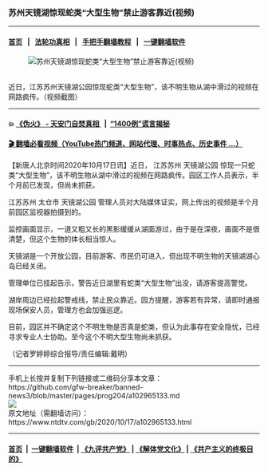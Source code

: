 ### 苏州天镜湖惊现蛇类“大型生物”禁止游客靠近(视频)
------------------------

#### [首页](https://github.com/gfw-breaker/banned-news3/blob/master/README.md) &nbsp;&nbsp;|&nbsp;&nbsp; [法轮功真相](https://github.com/begood0513/basic/blob/master/README.md)  &nbsp;&nbsp;|&nbsp;&nbsp; [手把手翻墙教程](https://github.com/gfw-breaker/guides/wiki)  &nbsp;&nbsp;|&nbsp;&nbsp; [一键翻墙软件](https://github.com/gfw-breaker/nogfw/blob/master/README.md)  



<div><div class="featured_image">
 <figure>
  <img alt="苏州天镜湖惊现蛇类“大型生物”禁止游客靠近(视频)" src="https://i.ntdtv.com/assets/uploads/2020/10/phpkCyQNz-800x450.jpg"/>
 </figure><br/>
 <span class="caption">
  近日，江苏苏州天镜湖公园惊现蛇类“大型生物”，该不明生物从湖中滑过的视频在网路疯传。（视频截图）
 </span>
</div>
</div><hr/>

#### 💥 [《伪火》 - 天安门自焚真相 ](http://158.247.195.190:10000/videos/blog/weihuo.html)&nbsp; |&nbsp; [“1400例”谎言揭秘  ](http://158.247.195.190:10000/videos/blog/jiexi1400.html)

#### [ 🎬  翻墙必看视频（YouTube热门频道、网站代理、时事热点、历史事件 ...）](https://github.com/gfw-breaker/links/blob/master/banned.md)

<div><div class="post_content" itemprop="articleBody">
 <p>
  【新唐人北京时间2020年10月17日讯】近日，
  <ok href="https://www.ntdtv.com/gb/江苏苏州.htm">
   江苏苏州
  </ok>
  <ok href="https://www.ntdtv.com/gb/天镜湖公园.htm">
   天镜湖公园
  </ok>
  惊现一只蛇类“大型生物”，该不明生物从湖中滑过的视频在网路疯传。园区工作人员表示，半个月前已发现，但尚未抓获。
 </p>
 <p>
  <ok href="https://www.ntdtv.com/gb/江苏苏州.htm">
   江苏苏州
  </ok>
  太仓市
  <ok href="https://www.ntdtv.com/gb/天镜湖公园.htm">
   天镜湖公园
  </ok>
  管理人员对大陆媒体证实，网上传出的视频是半个月前园区监视器拍摄到的。
 </p>
 <p>
  监控画面显示，一道又粗又长的黑影缓缓从湖面游过，由于是在深夜，画面不是很清楚，但这个生物的体长相当惊人。
  <div class="video_fit_container">
  </div>
 </p>
 <p>
  天镜湖是一个开放公园，目前游客、市民仍可进入，但出现不明生物的天镜湖湖心岛已经关闭。
 </p>
 <p>
  管理单位已挂起告示，警告近日湖里有蛇类“大型生物”出没，请游客提高警觉。
 </p>
 <p>
  湖岸周边已经拉起警戒线，禁止民众靠近。园方提醒，游客若有异常，请即时通报现场保安人员，管理方也会加强巡逻。
 </p>
 <p>
  目前，园区并不确定这个不明生物是否真是蛇类，但认为此事存在安全隐忧，已经寻求专业人士协助。至今这个不明大型生物尚未抓获。
 </p>
 <p>
  （记者罗婷婷综合报导/责任编辑:戴明）
 </p>
 <div class="single_ad">
 </div>
</div>
</div>
<hr/>
手机上长按并复制下列链接或二维码分享本文章：<br/>
https://github.com/gfw-breaker/banned-news3/blob/master/pages/prog204/a102965133.md <br/>
<a href='https://github.com/gfw-breaker/banned-news3/blob/master/pages/prog204/a102965133.md'><img src='https://github.com/gfw-breaker/banned-news3/blob/master/pages/prog204/a102965133.md.png'/></a> <br/>
原文地址（需翻墙访问）：https://www.ntdtv.com/gb/2020/10/17/a102965133.html


------------------------
#### [首页](https://github.com/gfw-breaker/banned-news3/blob/master/README.md) &nbsp;|&nbsp; [一键翻墙软件](https://github.com/gfw-breaker/nogfw/blob/master/README.md) &nbsp;| [《九评共产党》](https://github.com/gfw-breaker/9ping.md/blob/master/README.md#九评之一评共产党是什么) | [《解体党文化》](https://github.com/gfw-breaker/jtdwh.md/blob/master/README.md) | [《共产主义的终极目的》](https://github.com/gfw-breaker/gczydzjmd.md/blob/master/README.md)


<img src='http://gfw-breaker.win/banned-news3/pages/prog204/a102965133.md' width='0px' height='0px'/>
